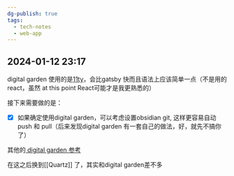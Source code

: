```yaml
---
dg-publish: true
tags:
  - tech-notes
  - web-app
---
```

## 2024-01-12 23:17

digital garden 使用的是[11ty](https://www.11ty.dev)，会比gatsby 快而且语法上应该简单一点（不是用的react，虽然 at this point React可能才是我更熟悉的）

接下来需要做的是：

- [x] 如果确定使用digital garden，可以考虑设置obsidian git, 这样更容易自动 push 和 pull（后来发现digital garden 有一套自己的做法，好，就先不搞你了）

其他的[ digital garden 参考](https://github.com/MaggieAppleton/digital-gardeners)

在这之后换到[[Quartz]] 了，其实和digital garden差不多